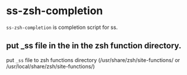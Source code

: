 # ss-zsh-completion

`ss-zsh-completion` is completion script for ss.

## put _ss file in the in the zsh function directory.

put `_ss` file to zsh functions directory (/usr/share/zsh/site-functions/ or /usr/local/share/zsh/site-functions/)
